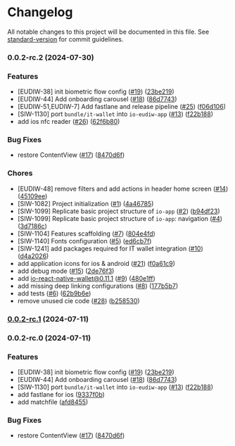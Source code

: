 # Changelog

All notable changes to this project will be documented in this file. See [standard-version](https://github.com/conventional-changelog/standard-version) for commit guidelines.

### 0.0.2-rc.2 (2024-07-30)


### Features

* [EUDIW-38] init biometric flow config ([#19](https://github.com/pagopa/io-eudiw-app/issues/19)) ([23be219](https://github.com/pagopa/io-eudiw-app/commit/23be219be002f2a051139aabd42e0a04c337c0e1))
* [EUDIW-44]  Add onboarding carousel ([#18](https://github.com/pagopa/io-eudiw-app/issues/18)) ([86d7743](https://github.com/pagopa/io-eudiw-app/commit/86d7743bdaccd8e93222f1c4f5b29ccd454fedae))
* [EUDIW-51,EUDIW-7] Add fastlane and release pipeline ([#25](https://github.com/pagopa/io-eudiw-app/issues/25)) ([f06d106](https://github.com/pagopa/io-eudiw-app/commit/f06d106853543741e3fbf207cc2a46bfcd6210bd))
* [SIW-1130] port `bundle/it-wallet` into `io-eudiw-app` ([#13](https://github.com/pagopa/io-eudiw-app/issues/13)) ([f22b188](https://github.com/pagopa/io-eudiw-app/commit/f22b18880ebfac0c1fae42b1e3b072b5ab97d0d0))
* add ios nfc reader ([#26](https://github.com/pagopa/io-eudiw-app/issues/26)) ([62f6b80](https://github.com/pagopa/io-eudiw-app/commit/62f6b80fdc1666dee6e03d85896918aa9417cf7d))


### Bug Fixes

* restore ContentView ([#17](https://github.com/pagopa/io-eudiw-app/issues/17)) ([8470d6f](https://github.com/pagopa/io-eudiw-app/commit/8470d6fc2ddfd86f695adae96d9da72439964b45))


### Chores

* [EUDIW-48] remove filters and add actions in header home screen ([#14](https://github.com/pagopa/io-eudiw-app/issues/14)) ([45109ee](https://github.com/pagopa/io-eudiw-app/commit/45109ee8d07fcdc0fe32f3de2b5e5cc4f8671be8))
* [SIW-1082] Project initialization ([#1](https://github.com/pagopa/io-eudiw-app/issues/1)) ([4a46785](https://github.com/pagopa/io-eudiw-app/commit/4a46785567a29597ecf75864020007657696d744))
* [SIW-1099] Replicate basic project structure of `io-app` ([#2](https://github.com/pagopa/io-eudiw-app/issues/2)) ([b94df23](https://github.com/pagopa/io-eudiw-app/commit/b94df230260e5eed12419bd4fae71d8d5eae006b))
* [SIW-1099] Replicate basic project structure of `io-app`: navigation ([#4](https://github.com/pagopa/io-eudiw-app/issues/4)) ([3d7186c](https://github.com/pagopa/io-eudiw-app/commit/3d7186c7030f75a87a90ad39aa3826f9d541253f))
* [SIW-1104] Features scaffolding ([#7](https://github.com/pagopa/io-eudiw-app/issues/7)) ([804e4fd](https://github.com/pagopa/io-eudiw-app/commit/804e4fdefbc2f021a8d2757efd83b14a319463f0))
* [SIW-1140] Fonts configuration ([#5](https://github.com/pagopa/io-eudiw-app/issues/5)) ([ed6cb7f](https://github.com/pagopa/io-eudiw-app/commit/ed6cb7fb166ca927817abfaa194871b2172e4385))
* [SIW-1241] add packages required for IT wallet integration ([#10](https://github.com/pagopa/io-eudiw-app/issues/10)) ([d4a2026](https://github.com/pagopa/io-eudiw-app/commit/d4a2026302daf7ddf2e0482667e2fe31c811f328))
* add application icons for ios & android ([#21](https://github.com/pagopa/io-eudiw-app/issues/21)) ([f0a61c9](https://github.com/pagopa/io-eudiw-app/commit/f0a61c981d8e93b3fdb383407e0676b6b4fe583b))
* add debug mode ([#15](https://github.com/pagopa/io-eudiw-app/issues/15)) ([2de76f3](https://github.com/pagopa/io-eudiw-app/commit/2de76f3ae8a947839cecf7277e0d087efec946fc))
* add io-react-native-wallet@0.11.1 ([#9](https://github.com/pagopa/io-eudiw-app/issues/9)) ([480e1ff](https://github.com/pagopa/io-eudiw-app/commit/480e1ff9689b4add6a7f6cf4e4972682f3ea9842))
* add missing deep linking configurations ([#8](https://github.com/pagopa/io-eudiw-app/issues/8)) ([177b5b7](https://github.com/pagopa/io-eudiw-app/commit/177b5b7971a561299edf06b35c57a7e561f5440f))
* add tests ([#6](https://github.com/pagopa/io-eudiw-app/issues/6)) ([62b9b6e](https://github.com/pagopa/io-eudiw-app/commit/62b9b6eefaa7fb85e014c85718856f0c9c22a795))
* remove unused cie code ([#28](https://github.com/pagopa/io-eudiw-app/issues/28)) ([b258530](https://github.com/pagopa/io-eudiw-app/commit/b2585302fe14881346dc011e6455561970192170))

### [0.0.2-rc.1](https://github.com/pagopa/io-eudiw-app/compare/0.0.2-rc.0...0.0.2-rc.1) (2024-07-11)

### 0.0.2-rc.0 (2024-07-11)


### Features

* [EUDIW-38] init biometric flow config ([#19](https://github.com/pagopa/io-eudiw-app/issues/19)) ([23be219](https://github.com/pagopa/io-eudiw-app/commit/23be219be002f2a051139aabd42e0a04c337c0e1))
* [EUDIW-44]  Add onboarding carousel ([#18](https://github.com/pagopa/io-eudiw-app/issues/18)) ([86d7743](https://github.com/pagopa/io-eudiw-app/commit/86d7743bdaccd8e93222f1c4f5b29ccd454fedae))
* [SIW-1130] port `bundle/it-wallet` into `io-eudiw-app` ([#13](https://github.com/pagopa/io-eudiw-app/issues/13)) ([f22b188](https://github.com/pagopa/io-eudiw-app/commit/f22b18880ebfac0c1fae42b1e3b072b5ab97d0d0))
* add fastlane for ios ([9337f0b](https://github.com/pagopa/io-eudiw-app/commit/9337f0ba99e8ba23f279f884d7aa9ad791ce9864))
* add matchfile ([afd8455](https://github.com/pagopa/io-eudiw-app/commit/afd84550ec644e4651f56e0f89e611d11ee6e9b8))


### Bug Fixes

* restore ContentView ([#17](https://github.com/pagopa/io-eudiw-app/issues/17)) ([8470d6f](https://github.com/pagopa/io-eudiw-app/commit/8470d6fc2ddfd86f695adae96d9da72439964b45))
